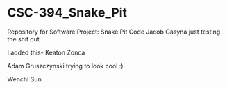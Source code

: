 # CSC-394_Snake_Pit
Repository for Software Project: Snake Pit Code
Jacob Gasyna just testing the shit out.

I added this- Keaton Zonca

Adam Gruszczynski trying to look cool :)

Wenchi Sun

